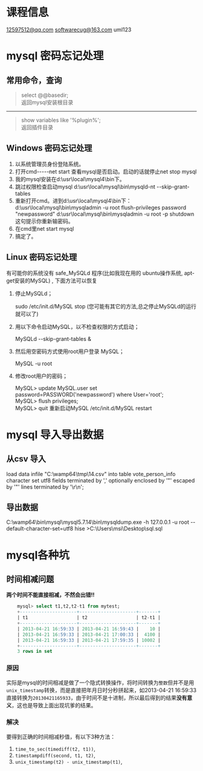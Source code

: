 # 课程信息
12597512@qq.com
softwarecug@163.com
uml123 

# mysql 密码忘记处理

## 常用命令，查询
> select @@basedir;  
> 返回mysql安装根目录

---
> show variables like '%plugin%';  
> 返回插件目录
## Windows 密码忘记处理

1. 以系统管理员身份登陆系统。
2. 打开cmd-----net start 查看mysql是否启动。启动的话就停止net stop mysql
3. 我的mysql安装在d:\usr\local\mysql4\bin下。
4. 跳过权限检查启动mysql 
d:\usr\local\mysql\bin\mysqld-nt --skip-grant-tables
5. 重新打开cmd。进到d:\usr\local\mysql4\bin下：
d:\usr\local\mysql\bin\mysqladmin -u root flush-privileges password "newpassword"
d:\usr\local\mysql\bin\mysqladmin -u root -p shutdown  这句提示你重新输密码。
6. 在cmd里net start mysql
7. 搞定了。

## Linux 密码忘记处理

有可能你的系统没有 safe_MySQLd 程序(比如我现在用的 ubuntu操作系统, apt-get安装的MySQL) , 下面方法可以恢复
1. 停止MySQLd；

    sudo /etc/init.d/MySQL stop
(您可能有其它的方法,总之停止MySQLd的运行就可以了)
2. 用以下命令启动MySQL，以不检查权限的方式启动；

    MySQLd --skip-grant-tables &

3. 然后用空密码方式使用root用户登录 MySQL；

    MySQL -u root

4. 修改root用户的密码；

    MySQL> update MySQL.user set password=PASSWORD('newpassword') where User='root';  
    MySQL> flush privileges;  
    MySQL> quit 
重新启动MySQL
    /etc/init.d/MySQL restart
    
# mysql 导入导出数据
## 从csv 导入
load data infile "C:\\wamp64\\tmp\\14.csv"
into table vote_person_info character set utf8 
fields terminated by ',' optionally enclosed by '"' escaped by '"'
lines terminated by '\r\n';

## 导出数据
C:\wamp64\bin\mysql\mysql5.7.14\bin\mysqldump.exe -h 127.0.0.1 -u root --default-character-set=utf8 hise >C:\Users\msi\Desktop\sql.sql

# mysql各种坑
## 时间相减问题

**两个时间不能直接相减，不然会出错!!**
```sql
    mysql> select t1,t2,t2-t1 from mytest;  
    +---------------------+---------------------+-------+  
    | t1                  | t2                  | t2-t1 |  
    +---------------------+---------------------+-------+  
    | 2013-04-21 16:59:33 | 2013-04-21 16:59:43 |    10 |  
    | 2013-04-21 16:59:33 | 2013-04-21 17:00:33 |  4100 |  
    | 2013-04-21 16:59:33 | 2013-04-21 17:59:35 | 10002 |  
    +---------------------+---------------------+-------+  
    3 rows in set  
```

### 原因
实际是mysql的时间相减是做了一个隐式转换操作，将时间转换为`整数`但并不是用`unix_timestamp`转换，而是直接把年月日时分秒拼起来，如2013-04-21 16:59:33 直接转换为`20130421165933`，由于时间不是十进制，所以最后得到的结果**没有意义**，这也是导致上面出现坑爹的结果。

### 解决
要得到正确的时间相减秒值，有以下3种方法：
1. `time_to_sec(timediff(t2, t1))`,
2. `timestampdiff(second, t1, t2)`,
3. `unix_timestamp(t2) - unix_timestamp(t1)`,
